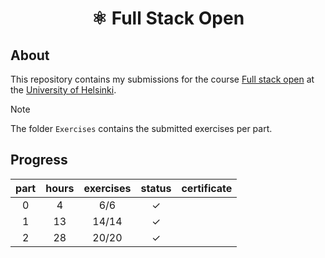 <h1 align="center">
  
⚛️ Full Stack Open

</h1>

## About

This repository contains my submissions for the course [Full stack open](https://fullstackopen.com/en) at the [University of Helsinki](https://www.helsinki.fi/en).

> [!NOTE]  
> The folder `Exercises` contains the submitted exercises per part.

## Progress

| part | hours | exercises |  status  | certificate |
| :--: | :---: | :-------: | :------: | :---------- |
|  0   |   4   |    6/6    | &#x2713; |             |
|  1   |  13   |   14/14   | &#x2713; |             |
|  2   |  28   |   20/20   | &#x2713; |             |
